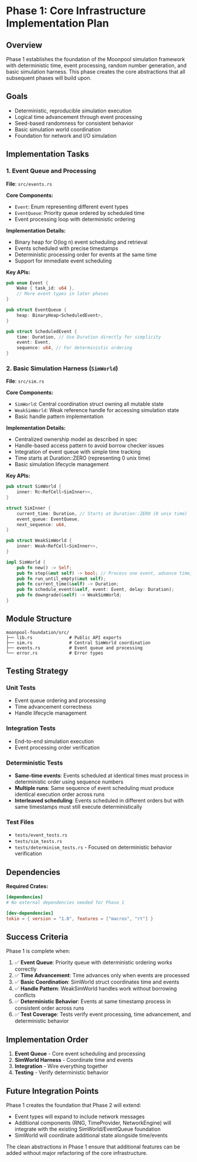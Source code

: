 # Phase 1: Core Infrastructure Implementation Plan

## Overview

Phase 1 establishes the foundation of the Moonpool simulation framework with deterministic time, event processing, random number generation, and basic simulation harness. This phase creates the core abstractions that all subsequent phases will build upon.

## Goals

- Deterministic, reproducible simulation execution
- Logical time advancement through event processing
- Seed-based randomness for consistent behavior
- Basic simulation world coordination
- Foundation for network and I/O simulation

## Implementation Tasks

### 1. Event Queue and Processing

**File**: `src/events.rs`

**Core Components:**
- `Event`: Enum representing different event types
- `EventQueue`: Priority queue ordered by scheduled time
- Event processing loop with deterministic ordering

**Implementation Details:**
- Binary heap for O(log n) event scheduling and retrieval
- Events scheduled with precise timestamps
- Deterministic processing order for events at the same time
- Support for immediate event scheduling

**Key APIs:**
```rust
pub enum Event {
    Wake { task_id: u64 },
    // More event types in later phases
}

pub struct EventQueue {
    heap: BinaryHeap<ScheduledEvent>,
}

pub struct ScheduledEvent {
    time: Duration, // Use Duration directly for simplicity
    event: Event,
    sequence: u64, // For deterministic ordering
}
```

### 2. Basic Simulation Harness (`SimWorld`)

**File**: `src/sim.rs`

**Core Components:**
- `SimWorld`: Central coordination struct owning all mutable state
- `WeakSimWorld`: Weak reference handle for accessing simulation state
- Basic handle pattern implementation

**Implementation Details:**
- Centralized ownership model as described in spec
- Handle-based access pattern to avoid borrow checker issues
- Integration of event queue with simple time tracking
- Time starts at Duration::ZERO (representing 0 unix time)
- Basic simulation lifecycle management

**Key APIs:**
```rust
pub struct SimWorld {
    inner: Rc<RefCell<SimInner>>,
}

struct SimInner {
    current_time: Duration, // Starts at Duration::ZERO (0 unix time)
    event_queue: EventQueue,
    next_sequence: u64,
}

pub struct WeakSimWorld {
    inner: Weak<RefCell<SimInner>>,
}

impl SimWorld {
    pub fn new() -> Self;
    pub fn step(&mut self) -> bool; // Process one event, advance time, return if more events
    pub fn run_until_empty(&mut self);
    pub fn current_time(&self) -> Duration;
    pub fn schedule_event(&self, event: Event, delay: Duration);
    pub fn downgrade(&self) -> WeakSimWorld;
}
```

## Module Structure

```
moonpool-foundation/src/
├── lib.rs              # Public API exports
├── sim.rs              # Central SimWorld coordination
├── events.rs           # Event queue and processing
└── error.rs            # Error types
```

## Testing Strategy

### Unit Tests
- Event queue ordering and processing
- Time advancement correctness
- Handle lifecycle management

### Integration Tests  
- End-to-end simulation execution
- Event processing order verification

### Deterministic Tests
- **Same-time events**: Events scheduled at identical times must process in deterministic order using sequence numbers
- **Multiple runs**: Same sequence of event scheduling must produce identical execution order across runs
- **Interleaved scheduling**: Events scheduled in different orders but with same timestamps must still execute deterministically

### Test Files
- `tests/event_tests.rs` 
- `tests/sim_tests.rs`
- `tests/determinism_tests.rs` - Focused on deterministic behavior verification

## Dependencies

**Required Crates:**
```toml
[dependencies]
# No external dependencies needed for Phase 1

[dev-dependencies]
tokio = { version = "1.0", features = ["macros", "rt"] }
```

## Success Criteria

Phase 1 is complete when:

1. ✅ **Event Queue**: Priority queue with deterministic ordering works correctly
2. ✅ **Time Advancement**: Time advances only when events are processed
3. ✅ **Basic Coordination**: SimWorld struct coordinates time and events
4. ✅ **Handle Pattern**: WeakSimWorld handles work without borrowing conflicts
5. ✅ **Deterministic Behavior**: Events at same timestamp process in consistent order across runs
6. ✅ **Test Coverage**: Tests verify event processing, time advancement, and deterministic behavior

## Implementation Order

1. **Event Queue** - Core event scheduling and processing
2. **SimWorld Harness** - Coordinate time and events
3. **Integration** - Wire everything together
4. **Testing** - Verify deterministic behavior

## Future Integration Points

Phase 1 creates the foundation that Phase 2 will extend:

- Event types will expand to include network messages
- Additional components (RNG, TimeProvider, NetworkEngine) will integrate with the existing SimWorld/EventQueue foundation
- SimWorld will coordinate additional state alongside time/events

The clean abstractions in Phase 1 ensure that additional features can be added without major refactoring of the core infrastructure.